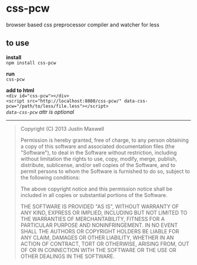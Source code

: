 # css-pcw
browser based css preprocessor compiler and watcher for less

## to use  
**install**  
`npm install css-pcw`  

**run**  
`css-pcw`  

**add to html**  
`<div id="css-pcw"></div>`  
`<script src="http://localhost:8080/css-pcw/" data-css-pcw="/path/to/less/file.less"></script>`   
*`data-css-pcw` attr is optional*

----------


> Copyright (C) 2013 Justin Maxwell
> 
> Permission is hereby granted, free of charge, to any person obtaining a copy of this software and associated documentation files (the "Software"), to deal in the Software without restriction, including without limitation the rights to use, copy, modify, merge, publish, distribute, sublicense, and/or sell copies of the Software, and to permit persons to whom the Software is furnished to do so, subject to the following conditions:
> 
> The above copyright notice and this permission notice shall be included in all copies or substantial portions of the Software.
> 
> THE SOFTWARE IS PROVIDED "AS IS", WITHOUT WARRANTY OF ANY KIND, EXPRESS OR IMPLIED, INCLUDING BUT NOT LIMITED TO THE WARRANTIES OF MERCHANTABILITY, FITNESS FOR A PARTICULAR PURPOSE AND NONINFRINGEMENT. IN NO EVENT SHALL THE AUTHORS OR COPYRIGHT HOLDERS BE LIABLE FOR ANY CLAIM, DAMAGES OR OTHER LIABILITY, WHETHER IN AN ACTION OF CONTRACT, TORT OR OTHERWISE, ARISING FROM, OUT OF OR IN CONNECTION WITH THE SOFTWARE OR THE USE OR OTHER DEALINGS IN THE SOFTWARE.